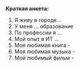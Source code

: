 **Краткая анкета:**

1. Я живу в городе…
2. У меня … образование
3. По профессии я …
4. Мой опыт в ИТ …
5. Моя любимая книга -
6. Моя любимая музыка -
7. Мой любимый фильм -